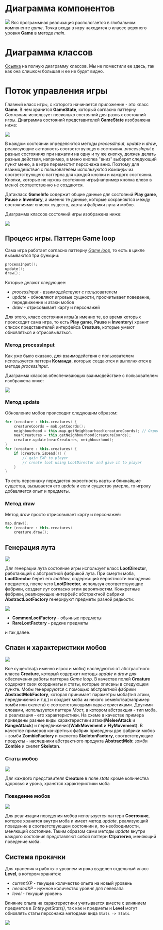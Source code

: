 # Диаграмма компонентов

![](img/components.svg)
Вся программная реализация распологается в глобальном компоненте _game_. Точка входа в игру находится в классе верхнего уровня **Game** в методе _main_.

# Диаграмма классов
[Ссылка](img/everything.svg) на полную диаграмму классов. Мы не поместили ее здесь, так как она слишком большая и ее не будет видно.

# Поток управления игры

Главный класс игры, с которого начинается приложение - это класс **Game**. В нем хранится **GameState**, который согласно паттерну _Состояние_ использует несколько состояний для разных состояний игры. Диаграмма состояний представителей **GameState** изображена ниже:

![](img/game-states.png)

В каждом состоянии определяются методы _processInput_, _update_ и _draw_, реализующие активность соответствующего состояния. _processInput_ в разных состояниях при нажатии на одну и ту же кнопку, должен делать разные действия, например, в меню кнопка "вниз" выберет следующий пункт меню, а в игре переместит персонажа вниз. Поэтому для взаимодействия с пользователем используются _Команды_ из соответствующего паттерна для каждой кнопки и каждого состояния. Кнопки, которые не нужны состоянию игры(например кнопка влево в меню) соответственно не создаются.

Датакласс **GameInfo** содержит общие данные для состояний **Play game**, **Pause** и **Inventory**, а именно те данные, которые сохраняются между состояниями: список существ, карта и фабрики лута и мобов.

Диаграмма классов состояний игры изображена ниже:

![](img/states-classes.svg)

## Процесс игры. Паттерн Game loop

Сама игра работает согласно паттерну [_Game loop_](https://gameprogrammingpatterns.com/game-loop.html), то есть в цикле вызываются три функции:
```kotlin
processInput();
update();
draw();
```
Которые делают следующее:
- _processInput_ - взаимодействуют с пользователем
- _update_ - обновляют игровые сущности, просчитывает поведение, передвижение и атаки мобов
- _draw_ - отрисовывает карту и персонажей

Для этого, класс состояния игры(а именно те, во время которых происходит сама игра, то есть **Play game**, **Pause** и **Inventory**) хранит список представителей интерфейса **Creature**, которые умеют обновляться и отрисовываться.

### Метод processInput

Как уже было сказано, для взаимодействия с пользователем используется паттерн **Команда**, которые создаются и выполняются в методе _processInput_.

Диаграмма классов обеспечивающих взаимодействие с пользователем изображена ниже:

![](img/controls-classes.svg)

### Метод update

Обновление мобов происходит следующим образом:

```kotlin
for (creature : this.creatures) {
	creatureCoords = mob.getCoords();
	neighbourhood = this.map.getNeighbourhood(creatureCoords); // Окрестность на карте
	nearCreatures = this.getNeighbourhood(creatureCoords);
	creature.update(nearCreatures, neighbourhood);
}
for (creature : this.creatures) {
	if (creature.isDead()) {
		// gain EXP to player
		// create loot using LootDirector and give it to player
	}
}
```

То есть персонажу передается окрестность карты и ближайшие существа, вызывается его _update_ и если существо умерло, то игроку добавляется опыт и предметы.

### Метод draw

Метод _draw_ просто отрисовывает карту и персонажей:

```kotlin
map.draw();
for (creature : this.creatures)
	creature.draw();
```

## Генерация лута
![](img/items-classes.svg)

Для генерации лута состояние игры использует класс **LootDirector**, работающий с абстрактной фабрикой лута. При смерти моба, **LootDirector** берет его _lootRow_, содержащий вероятности выпадения предметов, после чего **LootDirector**, используя соответствующие фабрики, создает лут согласно этим вероятностям. Конкретные фабрики, реализующие интерфейс абстрактной фабрики **AbstractLootFactory** генерируют предметы разной редкости:

![](img/items-factories-classes.svg)

- **CommonLootFactory** - обычные предметы
- **RareLootFactory** - редкие предметы

и так далее.

## Спавн и характеристики мобов
![](img/creatures-classes.svg)

Все существа(а именно игрок и мобы) наследуются от абстрактного класса **Creature**, который содержит методы _update_ и _draw_ для обеспечения работы паттерна _Game loop_. В качестве полей **Creature** содержит свои координаты и статы, которые описаны в следующем пункте.
Мобы генерируются с помощью абстрактной фабрики **AbstractMobFactory**, которая принимает параметры моба(тип атаки, передвижения и т.д.) и создает моба из некого семейства(например зомби или скелета) с соответствующими характеристиками. Другими словами, используется паттерн _Мост_, в котором абстракция - тип моба, а реализация - его характеристики. На схеме в качестве примера приведены разные виды характеристики атаки(**MeleeAttack** и **RangeAttack**) и передвижения(**WalkMovement** и **FlyMovement**). В качестве примеров конкретных фабрик приведены две фабрики мобов - зомби **ZombieFactory** и скелетов **SkeletonFactory**, соответствующие продукты - наследники абстрактного продукта **AbstractMob**: зомби **Zombie** и скелет **Skeleton**.

### Статы мобов

![](img/stats-classes.svg)

Для каждого представителя **Creature** в поле _stats_ кроме количества здоровья и урона, хранятся характеристики моба

### Поведение мобов

![](img/mob-states-classes.svg)

Для реализации поведения мобов используется паттерн **Состояние**, которое хранится внутри моба и имеет метод _update_, реализующий поведение в соответствующем состоянии и, по необходимости, меняющий состояние. Таким образом сами методы _update_ внутри каждого состояния представляют собой паттерн **Стратегия**, меняющий поведение моба.

## Система прокачки

Для хранения и работы с уровнем игрока выделен отдельный класс **Level**, в котором хранятся:

- _currentXP_ - текущее количество опыта на новый уровень
- _neededXP_ - нужное количество уровня для левелапа
- _level_ - текущий уровень

Влияние опыта на характеристики учитывается вместе с влиянием предметов в _Entity.getStats()_, так как и предметы и **Level** могут обновлять статы персонажа методами вида ```Stats -> Stats```.

![](img/map-classes.svg)